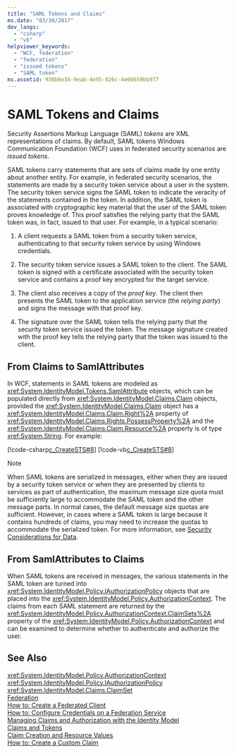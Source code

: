 ```yaml
---
title: "SAML Tokens and Claims"
ms.date: "03/30/2017"
dev_langs: 
  - "csharp"
  - "vb"
helpviewer_keywords: 
  - "WCF, federation"
  - "federation"
  - "issued tokens"
  - "SAML token"
ms.assetid: 930b6e34-9eab-4e95-826c-4e06659bb977
---
```

# SAML Tokens and Claims
Security Assertions Markup Language (SAML) *tokens* are XML representations of claims. By default, SAML tokens Windows Communication Foundation (WCF) uses in federated security scenarios are *issued tokens*.  
  
 SAML tokens carry statements that are sets of claims made by one entity about another entity. For example, in federated security scenarios, the statements are made by a security token service about a user in the system. The security token service signs the SAML token to indicate the veracity of the statements contained in the token. In addition, the SAML token is associated with cryptographic key material that the user of the SAML token proves knowledge of. This proof satisfies the relying party that the SAML token was, in fact, issued to that user. For example, in a typical scenario:  
  
1.  A client requests a SAML token from a security token service, authenticating to that security token service by using Windows credentials.  
  
2.  The security token service issues a SAML token to the client. The SAML token is signed with a certificate associated with the security token service and contains a proof key encrypted for the target service.  
  
3.  The client also receives a copy of the *proof key*. The client then presents the SAML token to the application service (the *relying party*) and signs the message with that proof key.  
  
4.  The signature over the SAML token tells the relying party that the security token service issued the token. The message signature created with the proof key tells the relying party that the token was issued to the client.  
  
## From Claims to SamlAttributes  
 In WCF, statements in SAML tokens are modeled as <xref:System.IdentityModel.Tokens.SamlAttribute> objects, which can be populated directly from <xref:System.IdentityModel.Claims.Claim> objects, provided the <xref:System.IdentityModel.Claims.Claim> object has a <xref:System.IdentityModel.Claims.Claim.Right%2A> property of <xref:System.IdentityModel.Claims.Rights.PossessProperty%2A> and the <xref:System.IdentityModel.Claims.Claim.Resource%2A> property is of type <xref:System.String>. For example:  
  
 [!code-csharp[c_CreateSTS#8](../../../../samples/snippets/csharp/VS_Snippets_CFX/c_creatests/cs/source.cs#8)]
 [!code-vb[c_CreateSTS#8](../../../../samples/snippets/visualbasic/VS_Snippets_CFX/c_creatests/vb/source.vb#8)]  
  
> [!NOTE]
>  When SAML tokens are serialized in messages, either when they are issued by a security token service or when they are presented by clients to services as part of authentication, the maximum message size quota must be sufficiently large to accommodate the SAML token and the other message parts. In normal cases, the default message size quotas are sufficient. However, in cases where a SAML token is large because it contains hundreds of claims, you may need to increase the quotas to accommodate the serialized token. For more information, see [Security Considerations for Data](../../../../docs/framework/wcf/feature-details/security-considerations-for-data.md).  
  
## From SamlAttributes to Claims  
 When SAML tokens are received in messages, the various statements in the SAML token are turned into <xref:System.IdentityModel.Policy.IAuthorizationPolicy> objects that are placed into the <xref:System.IdentityModel.Policy.AuthorizationContext>. The claims from each SAML statement are returned by the <xref:System.IdentityModel.Policy.AuthorizationContext.ClaimSets%2A> property of the <xref:System.IdentityModel.Policy.AuthorizationContext> and can be examined to determine whether to authenticate and authorize the user.  
  
## See Also  
 <xref:System.IdentityModel.Policy.AuthorizationContext>  
 <xref:System.IdentityModel.Policy.IAuthorizationPolicy>  
 <xref:System.IdentityModel.Claims.ClaimSet>  
 [Federation](../../../../docs/framework/wcf/feature-details/federation.md)  
 [How to: Create a Federated Client](../../../../docs/framework/wcf/feature-details/how-to-create-a-federated-client.md)  
 [How to: Configure Credentials on a Federation Service](../../../../docs/framework/wcf/feature-details/how-to-configure-credentials-on-a-federation-service.md)  
 [Managing Claims and Authorization with the Identity Model](../../../../docs/framework/wcf/feature-details/managing-claims-and-authorization-with-the-identity-model.md)  
 [Claims and Tokens](../../../../docs/framework/wcf/feature-details/claims-and-tokens.md)  
 [Claim Creation and Resource Values](../../../../docs/framework/wcf/feature-details/claim-creation-and-resource-values.md)  
 [How to: Create a Custom Claim](../../../../docs/framework/wcf/extending/how-to-create-a-custom-claim.md)
